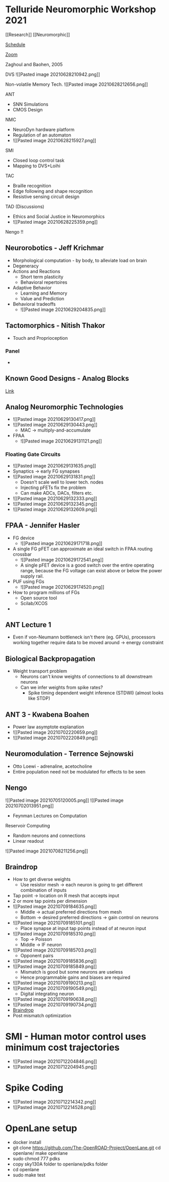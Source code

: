 # Telluride Neuromorphic Workshop 2021

[[Research]] [[Neuromorphic]]

[Schedule](https://sites.google.com/view/tellurideneuromorphic2021/schedule)

[Zoom](https://us02web.zoom.us/j/82784128779?pwd=bWFkdnc1TExaWTZVbzVJZGxDOHJqZz09)

Zaghoul and Baohen, 2005

DVS
![[Pasted image 20210628210942.png]]

Non-volatile Memory Tech.
![[Pasted image 20210628212656.png]]

ANT
- SNN Simulations
- CMOS Design

NMC
- NeuroDyn hardware platform
- Regulation of an automaton
- ![[Pasted image 20210628215927.png]]

SMI
- Closed loop control task 
- Mapping to DVS+Loihi

TAC
- Braille recognition
- Edge following and shape recognition
- Resistive sensing circuit design

TAD (Discussions)
- Ethics and Social Justice in Neuromorphics
- ![[Pasted image 20210628225359.png]]

Nengo !!

## Neurorobotics - Jeff Krichmar
- Morphological computation - by body, to alleviate load on brain
- Degeneracy
- Actions and Reactions
	- Short term plasticity
	- Behavioral repertoires
- Adaptive Behavior
	- Learning and Memory
	- Value and Prediction
- Behavioral tradeoffs
	- ![[Pasted image 20210629204835.png]]

## Tactomorphics - Nitish Thakor
- Touch and Proprioception
### Panel
- 


## Known Good Designs - Analog Blocks
[Link](https://github.com/USCPOSH/AMS_KGD)


## Analog Neuromorphic Technologies
- ![[Pasted image 20210629130417.png]]
- ![[Pasted image 20210629130443.png]]
	- MAC -> multiply-and-accumulate
- FPAA
	- ![[Pasted image 20210629131121.png]]
### Floating Gate Circuits
- ![[Pasted image 20210629131635.png]]
- Synaptics -> early FG synapses
- ![[Pasted image 20210629131831.png]]
	- Doesn't scale well to lower tech. nodes
	- Injecting pFETs fix the problem
	- Can make ADCs, DACs, filters etc.
- ![[Pasted image 20210629132333.png]]
- ![[Pasted image 20210629132345.png]]
- ![[Pasted image 20210629132609.png]]

## FPAA - Jennifer Hasler
- FG device
	- ![[Pasted image 20210629171718.png]]
- A single FG pFET can approximate an ideal switch in FPAA routing crossbar
	- ![[Pasted image 20210629172541.png]]
	- A single pFET device is a good switch over the entire operating range, because the FG voltage can exist above or below the power supply rail.
- PUF using FGs
	- ![[Pasted image 20210629174520.png]]
- How to program millions of FGs
	- Open source tool
	- Scilab/XCOS
- 

## ANT Lecture 1
- Even if von-Neumann bottleneck isn't there (eg. GPUs), processors working together require data to be moved around -> energy constraint

## Biological Backpropagation
- Weight transport problem 
	- Neurons can't know weights of connections to all downstream neurons
	- Can we infer weights from spike rates?
		- Spike timing dependent weight inference (STDWI) (almost looks like STDP)


## ANT 3 - Kwabena Boahen
- Power law asymptote explanation
- ![[Pasted image 20210702220659.png]]
- ![[Pasted image 20210702220849.png]]

## Neuromodulation - Terrence Sejnowski
- Otto Loewi - adrenaline, acetocholine
- Entire population need not be modulated for effects to be seen


## Nengo
![[Pasted image 20210705120005.png]]
![[Pasted image 20210702013951.png]]

- Feynman Lectures on Computation

Reservoir Computing
- Random neurons and connections
- Linear readout

![[Pasted image 20210708211256.png]]

## Braindrop
- How to get diverse weights
	- Use resistor mesh -> each neuron is going to get different combination of inputs
- Tap point -> location on R mesh that accepts input
- 2 or more tap points per dimension
- ![[Pasted image 20210709184635.png]]
	- Middle -> actual preferred directions from mesh
	- Bottom -> desired preferred directions -> gain control on neurons
- ![[Pasted image 20210709185101.png]]
	- Place synapse at input tap points instead of at neuron input
- ![[Pasted image 20210709185310.png]]
	- Top -> Poisson
	- Middle -> IF neuron
- ![[Pasted image 20210709185703.png]]
	- Opponent pairs
- ![[Pasted image 20210709185836.png]]
- ![[Pasted image 20210709185849.png]]
	- Mismatch is good but some neurons are useless
	- Hence programmable gains and biases are required
- ![[Pasted image 20210709190213.png]]
- ![[Pasted image 20210709190549.png]]
	- Digital integrating neuron
- ![[Pasted image 20210709190638.png]]
- ![[Pasted image 20210709190734.png]]
- [Braindrop](https://drive.google.com/file/d/1qhqBRRQEnLae7bFnrYNwjpL_HDJujfuF/view?usp=sharing)
- Post mismatch optimization

# SMI - Human motor control uses minimum cost trajectories
- ![[Pasted image 20210712204846.png]]
- ![[Pasted image 20210712204945.png]]

# Spike Coding
- ![[Pasted image 20210712214342.png]]
- ![[Pasted image 20210712214528.png]]


# OpenLane setup
-  docker install
-  git clone https://github.com/The-OpenROAD-Project/OpenLane.git
    cd openlane/
    make openlane
- sudo chmod 777 pdks
- copy sky130A folder to openlane/pdks folder
- cd openlane
- sudo make test
